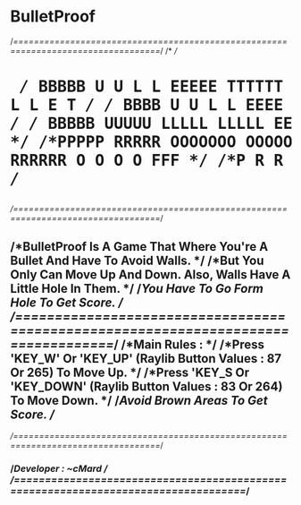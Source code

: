 # BulletProof
/*==================================================================================*/
/*                                                                                  */<h1><pre>
/* BBBBB   U     U   L      L        EEEEE   TTTTTT                                 */
/* B   B   U     U   L      L        E          T                                   */
/* BBBB    U     U   L      L        EEEE       T                                   */
/* B   B   U     U   L      L        E          T                                   */
/* BBBBB    UUUUU    LLLLL  LLLLL    EEEEE      T                                   */
/*                                                                                  */
/*                                                                                  */
/*PPPPP   RRRRR        OOOOOOO   OOOOOOO   FFFFF                                    */
/*P   P   R    R       O     O   O     O   F                                        */
/*PPPPP   RRRRRR       O     O   O     O   FFF                                      */
/*P       R     R      O     O   O     O   F                                        */
/*P       R      R     OOOOOOO   OOOOOOO   F                                        */</pre></h1>
/*==================================================================================*/<h2>
/*BulletProof Is A Game That Where You're A Bullet And Have To Avoid Walls.         */
/*But You Only Can Move Up And Down. Also, Walls Have A Little Hole In Them.        */
/*You Have To Go Form Hole To Get Score.                                            */
/*==================================================================================*/
/*Main Rules :                                                                      */
/*Press 'KEY_W' Or 'KEY_UP' (Raylib Button Values : 87 Or 265) To Move Up.          */
/*Press 'KEY_S Or 'KEY_DOWN' (Raylib Button Values : 83 Or 264) To Move Down.       */
/*Avoid Brown Areas To Get Score.                                                   */</h2>
/*==================================================================================*/<h3>
/*Developer : ~cMard                                                                */
/*==================================================================================*/<h3>


